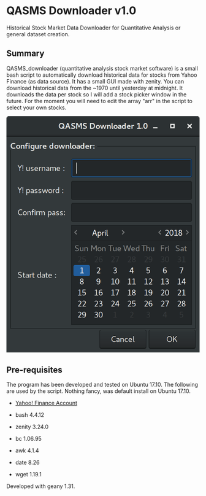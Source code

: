 # QASMS Downloader v1.0

Historical Stock Market Data Downloader for Quantitative Analysis or general dataset creation.

## Summary
QASMS_downloader (quantitative analysis stock market software) is a small bash script to automatically download historical data for stocks from Yahoo Finance (as data source). It has a small GUI made with zenity. You can download historical data from the ~1970 until yesterday at midnight. It downloads the data per stock so I will add a stock picker window in the future. For the moment you will need to edit the array "arr" in the script to select your own stocks. 

![Main configuration dialog](qasms_1.0_config.png?raw=true "Main configuration dialog")

## Pre-requisites
The program has been developed and tested on Ubuntu 17.10. The following are used by the script. Nothing fancy, was default install on Ubuntu 17.10.

* [Yahoo! Finance Account](https://login.yahoo.com/config/login?.intl=ca&.lang=en-CA&.src=finance&.done=https%3A%2F%2Fca.finance.yahoo.com%2F)

* bash 4.4.12
* zenity 3.24.0
* bc 1.06.95
* awk 4.1.4
* date 8.26
* wget 1.19.1

Developed with geany 1.31.
